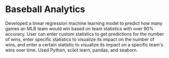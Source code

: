 # Baseball Analytics

Developed a linear regression machine learning model to predict how many games an MLB team would win based on team statistics with over 90% accuracy. User can enter custom statistics to get predictions for the number of wins, enter specific statistics to visualize its impact on the number of wins, and enter a certain statistic to visualize its impact on a specific team's wins over time. Used Python, scikit learn, pandas, and seaborn.
